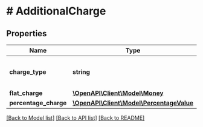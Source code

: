 # # AdditionalCharge

## Properties

Name | Type | Description | Notes
------------ | ------------- | ------------- | -------------
**charge_type** | **string** | The type of the additional charge. |
**flat_charge** | [**\OpenAPI\Client\Model\Money**](Money.md) |  | [optional]
**percentage_charge** | [**\OpenAPI\Client\Model\PercentageValue**](PercentageValue.md) |  | [optional]

[[Back to Model list]](../../README.md#models) [[Back to API list]](../../README.md#endpoints) [[Back to README]](../../README.md)
